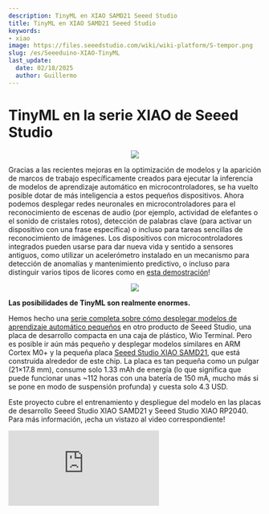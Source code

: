 ```yaml
---
description: TinyML en XIAO SAMD21 Seeed Studio
title: TinyML en XIAO SAMD21 Seeed Studio
keywords:
- xiao
image: https://files.seeedstudio.com/wiki/wiki-platform/S-tempor.png
slug: /es/Seeeduino-XIAO-TinyML
last_update:
  date: 02/18/2025
  author: Guillermo
---
```

# TinyML en la serie XIAO de Seeed Studio

<div align="center"><img width={400} src="https://files.seeedstudio.com/wiki/Wio-Terminal-TinyML-EI-1/Seeeduino-XIAO-pinout.jpg" /></div>


Gracias a las recientes mejoras en la optimización de modelos y la aparición de marcos de trabajo específicamente creados para ejecutar la inferencia de modelos de aprendizaje automático en microcontroladores, se ha vuelto posible dotar de más inteligencia a estos pequeños dispositivos. Ahora podemos desplegar redes neuronales en microcontroladores para el reconocimiento de escenas de audio (por ejemplo, actividad de elefantes o el sonido de cristales rotos), detección de palabras clave (para activar un dispositivo con una frase específica) o incluso para tareas sencillas de reconocimiento de imágenes. Los dispositivos con microcontroladores integrados pueden usarse para dar nueva vida y sentido a sensores antiguos, como utilizar un acelerómetro instalado en un mecanismo para detección de anomalías y mantenimiento predictivo, o incluso para distinguir varios tipos de licores como en [esta demostración](https://wiki.seeedstudio.com/Wio-Terminal-Edge-Impulse-Distinguish-Alochol/)! 
<div align="center"><img src="https://files.seeedstudio.com/wiki/Wio-Terminal-Edge-Impulse/booze.jpg" /></div>


**Las posibilidades de TinyML son realmente enormes.**

Hemos hecho una [serie completa sobre cómo desplegar modelos de aprendizaje automático pequeños](https://wiki.seeedstudio.com/Wio-Terminal-TinyML/) en otro producto de Seeed Studio, una placa de desarrollo compacta en una caja de plástico, Wio Terminal. Pero es posible ir aún más pequeño y desplegar modelos similares en ARM Cortex M0+ y la pequeña placa [Seeed Studio XIAO SAMD21](https://www.seeedstudio.com/Seeeduino-XIAO-Arduino-Microcontroller-SAMD21-Cortex-M0+-p-4426.html), que está construida alrededor de este chip. La placa es tan pequeña como un pulgar (21×17.8 mm), consume solo 1.33 mAh de energía (lo que significa que puede funcionar unas ~112 horas con una batería de 150 mA, mucho más si se pone en modo de suspensión profunda) y cuesta solo 4.3 USD.

Este proyecto cubre el entrenamiento y despliegue del modelo en las placas de desarrollo Seeed Studio XIAO SAMD21 y Seeed Studio XIAO RP2040. Para más información, ¡echa un vistazo al video correspondiente!

<iframe width={560} height={315} src="https://www.youtube.com/embed/04_7U8MzVKg" frameBorder={0} allow="accelerometer; autoplay; encrypted-media; gyroscope; picture-in-picture" allowFullScreen />


## Adquisición de datos y entrenamiento del modelo

Los ingenieros de software pasan mucho tiempo frente a la pantalla brillante en mi silla. Y más tarde en el día, se vuelve difícil mantener una postura adecuada. ¡Si tan solo existiera una manera de hacer un dispositivo que pudiera aprender tu posición corporal específica para identificar posturas correctas e incorrectas y advertirte cuando te encorvas demasiado o entras en la "postura de Python"... Espera un momento, ¡sí existe!

<div align="center"><img src="https://files.seeedstudio.com/wiki/Seeeduino-XIAO/img/utxkrcg5yss61.png" /></div>


El mejor sensor para la tarea que proporcionará los datos para el modelo de aprendizaje automático es, obviamente, el acelerómetro. Los modelos originales de Seeed Studio XIAO SAMD21 y Seeed Studio XIAO RP2040, al ser muy pequeños, no vienen equipados con un sensor de acelerómetro, mientras que el más reciente Seeed Studio XIAO nRF52840 Sense viene con un acelerómetro integrado.

Si usas los modelos originales Seeed Studio XIAO SAMD21 y Seeed Studio XIAO RP2040, puedes conectar el módulo [Grove LIS3DH acelerómetro](https://wiki.seeedstudio.com/Grove-3-Axis-Digital-Accelerometer-LIS3DHTR/) a la [placa de expansión Seeed Studio XIAO](https://www.seeedstudio.com/Seeeduino-XIAO-Expansion-board-p-4746.html) y comenzar a recolectar los datos. Recoge 3 muestras de datos para cada postura, de 60 segundos cada una, con el dispositivo sujeto a una camiseta en tu espalda.

<div align="center"><img src="https://files.seeedstudio.com/wiki/Seeeduino-XIAO/img/image-31.png" /></div>


Para cada muestra, mantén la misma postura, pero incluye algunos movimientos de los brazos, cabeza y torso para simular una actividad normal.

<div align="center"><img src="https://files.seeedstudio.com/wiki/Seeeduino-XIAO/img/image-32.png" /></div>

Elige una ventana de tiempo de 5 segundos con un desplazamiento de ventana de 1 segundo y el bloque de procesamiento Flatten, ya que estamos trabajando con datos de movimiento muy lento. Una red totalmente conectada muy simple proporcionó una buena precisión. En la sección de Referencias al final del artículo, puedes encontrar el enlace a la versión pública del proyecto Edge Impulse.

<div align="center"><img src="https://files.seeedstudio.com/wiki/Seeeduino-XIAO/img/image-33.png" /></div>

Se puede mejorar algo recolectando más datos y asegurándose de que las posturas correctas e incorrectas puedan ser reconocidas con algunas variaciones en la posición del dispositivo sobre la ropa. Dado que el dispositivo está pensado para uso individual, no necesita generalizar las posturas de diferentes personas y puede ser fácilmente reentrenado. Puedes verificar qué tan bien detecta tus posturas después del entrenamiento en la pestaña de Clasificación en vivo.

## Despliegue del modelo

Una vez que estés satisfecho con la precisión, descarga el modelo resultante como una biblioteca de Arduino y cópiala en la carpeta de bibliotecas de tus bocetos de Arduino. Puedes encontrar el código de ejemplo en la sección de Referencias al final del artículo. El código de ejemplo recoge una muestra de 5 segundos, realiza la inferencia y enciende el zumbador si se detecta alguna de las posturas incorrectas.

```cpp
void loop()
{

    ei_printf("Tomando muestras...\n");

    // Asigna un buffer para los valores que leeremos del IMU
    float buffer[EI_CLASSIFIER_DSP_INPUT_FRAME_SIZE] = { 0 };

    for (size_t ix = 0; ix < EI_CLASSIFIER_DSP_INPUT_FRAME_SIZE; ix += 3) {
        // Determina el siguiente tick (y luego duerme más tarde)
        uint64_t next_tick = micros() + (EI_CLASSIFIER_INTERVAL_MS * 1000);

        lis.getAcceleration(&buffer[ix], &buffer[ix+1], &buffer[ix + 2]);
        buffer[ix + 0] *= CONVERT_G_TO_MS2;
        buffer[ix + 1] *= CONVERT_G_TO_MS2;
        buffer[ix + 2] *= CONVERT_G_TO_MS2;

        delayMicroseconds(next_tick - micros());
    }

    // Convierte el buffer crudo en una señal que luego podemos clasificar
    signal_t signal;
    int err = numpy::signal_from_buffer(buffer, EI_CLASSIFIER_DSP_INPUT_FRAME_SIZE, &signal);
    if (err != 0) {
        ei_printf("Error al crear la señal a partir del buffer (%d)\n", err);
        return;
    }

    // Ejecuta el clasificador
    ei_impulse_result_t result = { 0 };

    err = run_classifier(&signal, &result, debug_nn);
    if (err != EI_IMPULSE_OK) {
        ei_printf("ERR: Falló la ejecución del clasificador (%d)\n", err);
        return;
    }

    // Imprime las predicciones
    ei_printf("Predicciones ");
    ei_printf("(DSP: %d ms., Clasificación: %d ms., Anomalía: %d ms.)",
        result.timing.dsp, result.timing.classification, result.timing.anomaly);
    ei_printf(": \n");
    for (size_t ix = 0; ix < EI_CLASSIFIER_LABEL_COUNT; ix++) {
        ei_printf("    %s: %.5f\n", result.classification[ix].label, result.classification[ix].value);
    }
#if EI_CLASSIFIER_HAS_ANOMALY == 1
    ei_printf("    puntuación de anomalía: %.3f\n", result.anomaly);
#endif
    
    // Si el valor de clasificación supera el umbral de alarma, se activa el zumbador
    if (result.classification[1].value > ALARM_THRESHOLD || result.classification[2].value > ALARM_THRESHOLD)
    {     
        tone(BUZZER_PIN, 523, 250);
        delay(250);
        noTone(BUZZER_PIN);
        delay(250);  
        tone(BUZZER_PIN, 523, 250);
        delay(250);  
        noTone(BUZZER_PIN);    
    }

}
```

Dado que se trata de datos que cambian relativamente lento y no necesitamos tiempos de respuesta rápidos, una tubería de inferencia secuencial normal se adapta bien a esta aplicación.

Un paso más avanzado sería utilizar el más reciente Seeed Studio XIAO nRF52840 y conectar el dispositivo al teléfono inteligente del usuario, lo que permitiría mejores alertas, estadísticas, y más.

¡Feliz experimentación y recuerda mantener una buena postura!

## Referencias

- [Proyecto público de Edge Impulse](https://studio.edgeimpulse.com/public/20025/latest)

- [Proyecto en GitHub](https://github.com/Seeed-Studio/Seeed_Arduino_Sketchbook/tree/master/examples/SeeeduinoXIAO_TinyML_7_Posture_Detection)